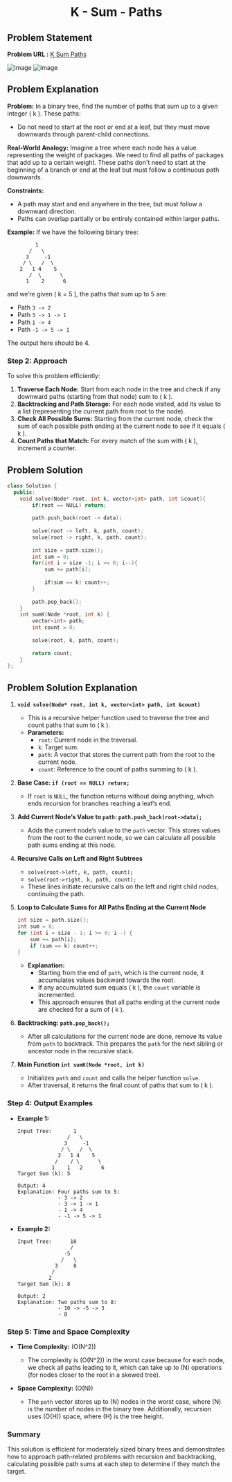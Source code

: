 <h1 align='center'>K - Sum - Paths</h1>

## Problem Statement

**Problem URL :** [K Sum Paths](https://www.geeksforgeeks.org/problems/k-sum-paths/1)

![image](https://github.com/user-attachments/assets/c08e276a-48f1-40f4-9fe4-9a423a3a5e50)
![image](https://github.com/user-attachments/assets/41375ba2-a1ec-4f9d-833f-d334ae1598b8)

## Problem Explanation
**Problem:** In a binary tree, find the number of paths that sum up to a given integer \( k \). These paths:
- Do not need to start at the root or end at a leaf, but they must move downwards through parent-child connections.

**Real-World Analogy:** Imagine a tree where each node has a value representing the weight of packages. We need to find all paths of packages that add up to a certain weight. These paths don't need to start at the beginning of a branch or end at the leaf but must follow a continuous path downwards.

**Constraints:**
- A path may start and end anywhere in the tree, but must follow a downward direction.
- Paths can overlap partially or be entirely contained within larger paths.

**Example:**
If we have the following binary tree:
```
         1
       /   \
      3     -1
     / \   /  \
    2   1 4    5
       /  \      \
      1    2      6
```
and we’re given \( k = 5 \), the paths that sum up to 5 are:
- Path `3 -> 2`
- Path `3 -> 1 -> 1`
- Path `1 -> 4`
- Path `-1 -> 5 -> 1`

The output here should be 4.

### Step 2: Approach

To solve this problem efficiently:
1. **Traverse Each Node:** Start from each node in the tree and check if any downward paths (starting from that node) sum to \( k \).
2. **Backtracking and Path Storage:** For each node visited, add its value to a list (representing the current path from root to the node).
3. **Check All Possible Sums:** Starting from the current node, check the sum of each possible path ending at the current node to see if it equals \( k \).
4. **Count Paths that Match:** For every match of the sum with \( k \), increment a counter.
## Problem Solution
```cpp
class Solution {
  public:
    void solve(Node* root, int k, vector<int> path, int &count){
        if(root == NULL) return;
        
        path.push_back(root -> data);
        
        solve(root -> left, k, path, count);
        solve(root -> right, k, path, count);
        
        int size = path.size();
        int sum = 0;
        for(int i = size -1; i >= 0; i--){
            sum += path[i];
            
            if(sum == k) count++;
        }
        
        path.pop_back();
    }
    int sumK(Node *root, int k) {
        vector<int> path;
        int count = 0;
        
        solve(root, k, path, count);
        
        return count;
    }
};
```

## Problem Solution Explanation

1. **`void solve(Node* root, int k, vector<int> path, int &count)`**  
   - This is a recursive helper function used to traverse the tree and count paths that sum to \( k \).
   - **Parameters:**
     - `root`: Current node in the traversal.
     - `k`: Target sum.
     - `path`: A vector that stores the current path from the root to the current node.
     - `count`: Reference to the count of paths summing to \( k \).

2. **Base Case: `if (root == NULL) return;`**
   - If `root` is `NULL`, the function returns without doing anything, which ends recursion for branches reaching a leaf’s end.

3. **Add Current Node’s Value to `path`: `path.push_back(root->data);`**
   - Adds the current node’s value to the `path` vector. This stores values from the root to the current node, so we can calculate all possible path sums ending at this node.

4. **Recursive Calls on Left and Right Subtrees**
   - `solve(root->left, k, path, count);`
   - `solve(root->right, k, path, count);`
   - These lines initiate recursive calls on the left and right child nodes, continuing the path.

5. **Loop to Calculate Sums for All Paths Ending at the Current Node**
   ```cpp
   int size = path.size();
   int sum = 0;
   for (int i = size - 1; i >= 0; i--) {
       sum += path[i];
       if (sum == k) count++;
   }
   ```
   - **Explanation:**
     - Starting from the end of `path`, which is the current node, it accumulates values backward towards the root.
     - If any accumulated sum equals \( k \), the `count` variable is incremented.
     - This approach ensures that all paths ending at the current node are checked for a sum of \( k \).

6. **Backtracking: `path.pop_back();`**
   - After all calculations for the current node are done, remove its value from `path` to backtrack. This prepares the `path` for the next sibling or ancestor node in the recursive stack.

7. **Main Function `int sumK(Node *root, int k)`**
   - Initializes `path` and `count` and calls the helper function `solve`.
   - After traversal, it returns the final count of paths that sum to \( k \).

### Step 4: Output Examples

- **Example 1:**
  ```
  Input Tree:       1
                  /   \
                 3     -1
                / \   /  \
               2   1 4    5
              /    / \      \
             1    1   2      6
  Target Sum (k): 5
  
  Output: 4
  Explanation: Four paths sum to 5: 
               - 3 -> 2
               - 3 -> 1 -> 1
               - 1 -> 4
               - -1 -> 5 -> 1
  ```

- **Example 2:**
  ```
  Input Tree:      10
                   /
                 -5
                /   \
              3     8
             /
            2
  Target Sum (k): 8
  
  Output: 2
  Explanation: Two paths sum to 8:
               - 10 -> -5 -> 3
               - 8
  ```

### Step 5: Time and Space Complexity

- **Time Complexity:** \(O(N^2)\)
  - The complexity is \(O(N^2)\) in the worst case because for each node, we check all paths leading to it, which can take up to \(N\) operations (for nodes closer to the root in a skewed tree).

- **Space Complexity:** \(O(N)\)
  - The `path` vector stores up to \(N\) nodes in the worst case, where \(N\) is the number of nodes in the binary tree. Additionally, recursion uses \(O(H)\) space, where \(H\) is the tree height.

### Summary
This solution is efficient for moderately sized binary trees and demonstrates how to approach path-related problems with recursion and backtracking, calculating possible path sums at each step to determine if they match the target.
